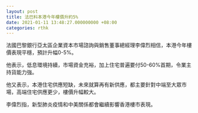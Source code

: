 ```yaml
---
layout: post
title: 法巴料本港今年樓價升約5%
date: 2021-01-11 13:48:27.000000000 +08:00
categories: rthk
---
```


法國巴黎銀行亞太區企業資本市場諮詢與銷售董事總經理李偉烈相信，本港今年樓價表現平穩，預計升幅0-5%。

他表示，低息環境持續，市場資金充裕，加上住宅普遍要付50-60%首期，令業主持貨能力強。

他又表示，本港住宅供應短缺，未來就算再有新供應，都主要針對中端至大眾市場，高端住宅供應更少，樓價升幅較大。

李偉烈指，新型肺炎疫情和中美關係都會繼續影響香港樓市表現。
